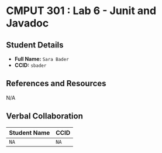 # CMPUT 301 : Lab 6 - Junit and Javadoc

## Student Details

- **Full Name:** `Sara Bader`
- **CCID:** `sbader`

## References and Resources
N/A

## Verbal Collaboration

| Student Name | CCID     |
| ------------ | -------- |
| `NA        ` | `NA`     |
